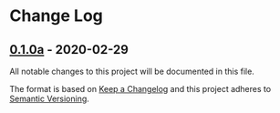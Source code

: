 # Change Log

## [0.1.0a](https://github.com/orlevi111/mest/tree/0.1.0a) - 2020-02-29

All notable changes to this project will be documented in this file.

The format is based on [Keep a Changelog](http://keepachangelog.com/en/1.0.0/)
and this project adheres to [Semantic Versioning](http://semver.org/spec/v2.0.0.html).
